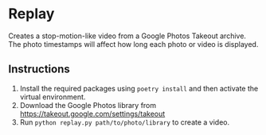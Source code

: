 # Replay
Creates a stop-motion-like video from a Google Photos Takeout archive. The photo timestamps will affect how long each photo or video is displayed. 

## Instructions
1. Install the required packages using `poetry install` and then activate the virtual environment.
2. Download the Google Photos library from https://takeout.google.com/settings/takeout
3. Run `python replay.py path/to/photo/library` to create a video.
